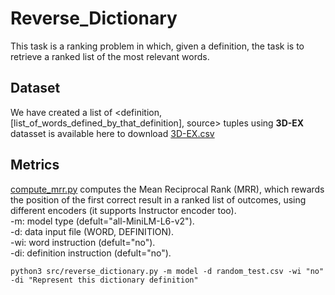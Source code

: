 # Reverse_Dictionary

This task is a ranking problem in which, given a definition, the task is to retrieve a ranked list of the most relevant words. 

## Dataset ##
We have created a list of <definition, [list_of_words_defined_by_that_definition], source> tuples using **3D-EX** datasset is available here to download [3D-EX.csv](https://drive.google.com/uc?export=download&id=1ZjuRUn6KZPaXMVYecZ5IYDIRiB5VuEsR) 



## Metrics ##
[compute_mrr.py](https://github.com/F-Almeman/Reverse_Dictionary/blob/main/compute_mrr.py) computes the Mean Reciprocal Rank (MRR), which rewards the position of the first correct result in a ranked list of outcomes, using different encoders (it supports Instructor encoder too). <br />
-m: model type (defult="all-MiniLM-L6-v2").<br /> 
-d: data input file (WORD, DEFINITION).<br /> 
-wi: word instruction (defult="no").<br /> 
-di: definition instruction (defult="no").<br /> 
```
python3 src/reverse_dictionary.py -m model -d random_test.csv -wi "no" -di "Represent this dictionary definition" 
```
